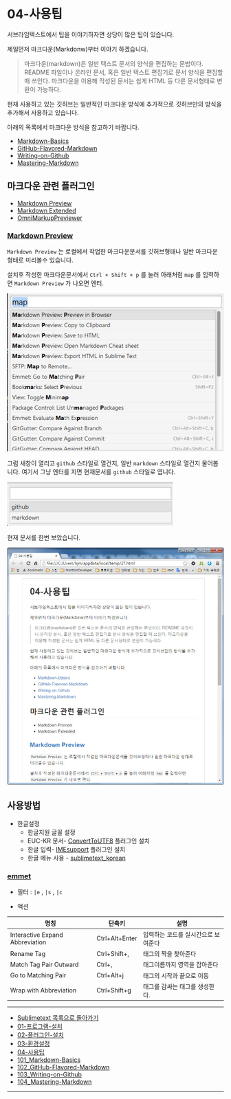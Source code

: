 # 04-사용팁

서브라임텍스트에서 팁을 이야기하자면 상당이 많은 팁이 있습니다.

제일먼저 마크다운(Markdonw)부터 이야기 하겠습니다.

> 마크다운(markdown)은 일반 텍스트 문서의 양식을 편집하는 문법이다. README 파일이나 온라인 문서, 혹은 일반 텍스트 편집기로 문서 양식을 편집할 때 쓰인다. 마크다운을 이용해 작성된 문서는 쉽게 HTML 등 다른 문서형태로 변환이 가능하다.

현재 사용하고 있는 깃허브는 일반적인 마크다운 방식에 추가적으로 깃허브만의 방식을 추가해서 사용하고 있습니다.

아래의 목록에서 마크다운 방식을 참고하기 바랍니다.

- [Markdown-Basics](101_Markdown-Basics.md)
- [GitHub-Flavored-Markdown](102_Github-Flavored-Markdown.md)
- [Writing-on-Github](103_Writing-on-Github.md)
- [Mastering-Markdown](104_Mastering-Markdown.md)

## 마크다운 관련 플러그인

* [Markdown Preview](https://github.com/revolunet/sublimetext-markdown-preview)
* [Markdown Extended](https://github.com/jonschlinkert/sublime-markdown-extended)
* [OmniMarkupPreviewer](https://github.com/timonwong/OmniMarkupPreviewer)


### [Markdown Preview](https://packagecontrol.io/packages/Markdown%20Preview)
`Markdown Preview` 는 로컬에서 작업한 마크다운문서를 깃허브형태나 일반 마크다운 형태로 미리볼수 있습니다.

설치후 작성한 마크다운문서에서 `Ctrl + Shift + p` 를 눌러 아래처럼 `map` 를 입력하면 `Markdown Preview` 가 나오면 엔터.

![Markdown Preview 1](../images/demun-038.jpg)

그럼 새창이 열리고 `github` 스타일로 열건지, 일반 `markdown` 스타일로 열건지 물어봅니다. 여기서 그냥 엔터를 지면 현재문서를 `github` 스타일로 엽니다.

![Markdown Preview 2](../images/demun-039.jpg)

현재 문서를 한번 보았습니다.

![Markdown Preview 3](../images/demun-040.jpg)



## 사용방법

* 한글설정
	* 한글지원 글꼴 설정
	* EUC-KR 문서- [Convert​To​UTF8](https://packagecontrol.io/packages/ConvertToUTF8) 플러그인 설치
	* 한글 입력- [IMEsupport](https://packagecontrol.io/packages/IMESupport) 플러그인 설치
	* 한글 메뉴 사용 - [sublimetext_korean](https://github.com/H5Lab/sublimetext_korean)



### [emmet](http://emmet.io/)

* 필터 : `|e` , `|s` , `|c`


* 액션

| 명칭 | 단축키 | 설명 |
|------|--------|------|
Interactive Expand Abbreviation | Ctrl+Alt+Enter | 입력하는 코드를 실시간으로 보여준다 
Rename Tag | Ctrl+Shift+, | 태그의 짝을 찾아준다 
Match Tag Pair Outward | Ctrl+, | 태그이름까지 영역을 잡아준다 
Go to Matching Pair | Ctrl+Alt+j | 태그의 시작과 끝으로 이동 
Wrap with Abbreviation | Ctrl+Shift+g | 태그를 감싸는 태그를 생성한다. 



----

* [Sublimetext 목록으로 돌아가기](../README.md)
* [01-프로그램-설치](01-프로그램-설치.md)
* [02-플러그인-설치](02-플러그인-설치.md)
* [03-환경설정](03-환경설정.md)
* [04-사용팁](04-사용팁.md)
* [101_Markdown-Basics](101_Markdown-Basics.md)
* [102_GitHub-Flavored-Markdown](102_Github-Flavored-Markdown.md)
* [103_Writing-on-Github](103_Writing-on-Github.md)
* [104_Mastering-Markdown](104_Mastering-Markdown.md)

----